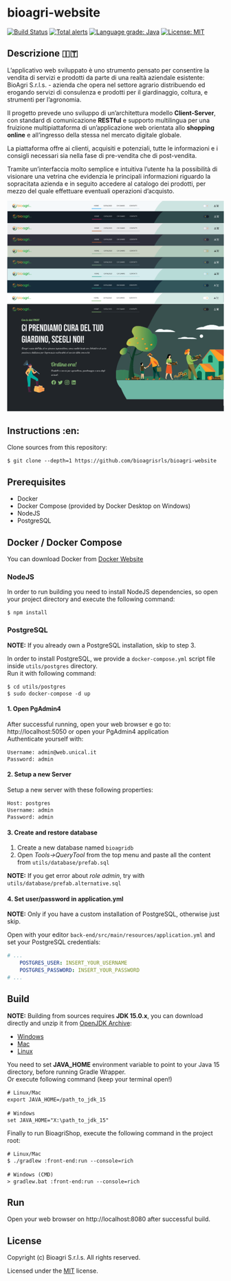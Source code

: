 # bioagri-website

[![Build Status](https://travis-ci.com/nefele-org/nefele-desktop.svg?branch=master)](https://travis-ci.com/nefele-org/nefele-desktop)
[![Total alerts](https://img.shields.io/lgtm/alerts/g/nefele-org/nefele-desktop.svg?logo=lgtm&logoWidth=18)](https://lgtm.com/projects/g/nefele-org/nefele-desktop/alerts/)
[![Language grade: Java](https://img.shields.io/lgtm/grade/java/g/nefele-org/nefele-desktop.svg?logo=lgtm&logoWidth=18)](https://lgtm.com/projects/g/nefele-org/nefele-desktop/context:java)
[![License: MIT](https://img.shields.io/badge/License-MIT-blue.svg)](/LICENSE)

## Descrizione :it:
L’applicativo web sviluppato è uno strumento pensato per consentire la vendita
di servizi e prodotti da parte di una realtà aziendale esistente: BioAgri S.r.l.s. -
azienda che opera nel settore agrario distribuendo ed erogando servizi di
consulenza e prodotti per il giardinaggio, coltura, e strumenti per l’agronomia.  

Il progetto prevede uno sviluppo di un’architettura modello **Client-Server**, con
standard di comunicazione **RESTful** e supporto multilingua per una fruizione
multipiattaforma di un’applicazione web orientata allo **shopping online** e
all’ingresso della stessa nel mercato digitale globale.  

La piattaforma offre ai clienti, acquisiti e potenziali, tutte le informazioni e i
consigli necessari sia nella fase di pre-vendita che di post-vendita.  

Tramite un’interfaccia molto semplice e intuitiva l’utente ha la possibilità di
visionare una vetrina che evidenzia le principali informazioni riguardo la
sopracitata azienda e in seguito accedere al catalogo dei prodotti, per mezzo
del quale effettuare eventuali operazioni d’acquisto.

![Screenshots](docs/wcomp/images/5-themes.png)


## Instructions :en:
Clone sources from this repository:
```shell
$ git clone --depth=1 https://github.com/bioagrisrls/bioagri-website
```
## Prerequisites

- Docker
- Docker Compose (provided by Docker Desktop on Windows)
- NodeJS
- PostgreSQL

## Docker / Docker Compose
You can download Docker from [Docker Website](https://www.docker.com/get-started)

### NodeJS
In order to run building you need to install NodeJS dependencies, so open your project directory and execute the following command:
```shell
$ npm install
```

### PostgreSQL
 **NOTE:** If you already own a PostgreSQL installation, skip to step 3.

In order to install PostgreSQL, we provide a ```docker-compose.yml``` script file inside ```utils/postgres``` directory.  
Run it with following command:
```shell script
$ cd utils/postgres
$ sudo docker-compose -d up
```

#### 1. Open PgAdmin4
After successful running, open your web browser e go to: http://localhost:5050 or open your PgAdmin4 application  
Authenticate yourself with:
```shell
Username: admin@web.unical.it
Password: admin
```

#### 2. Setup a new Server
Setup a new server with these following properties:
```shell
Host: postgres
Username: admin
Password: admin
```

#### 3. Create and restore database
1. Create a new database named ```bioagridb```
2. Open *Tools->QueryTool* from the top menu and paste all the content from ```utils/database/prefab.sql```

**NOTE:** If you get error about *role admin*, try with ```utils/database/prefab.alternative.sql```

#### 4. Set user/password in application.yml
**NOTE:** Only if you have a custom installation of PostgreSQL, otherwise just skip.

Open with your editor ```back-end/src/main/resources/application.yml``` and set your PostgreSQL credentials:
```yaml
# ...
    POSTGRES_USER: INSERT_YOUR_USERNAME
    POSTGRES_PASSWORD: INSERT_YOUR_PASSWORD
# ...
```

## Build

**NOTE:** Building from sources requires **JDK 15.0.x**, you can download directly and unzip it from [OpenJDK Archive](https://jdk.java.net/archive/):
* [Windows](https://download.java.net/java/GA/jdk15.0.1/51f4f36ad4ef43e39d0dfdbaf6549e32/9/GPL/openjdk-15.0.1_windows-x64_bin.zip)
* [Mac](https://download.java.net/java/GA/jdk15.0.1/51f4f36ad4ef43e39d0dfdbaf6549e32/9/GPL/openjdk-15.0.1_osx-x64_bin.tar.gz)
* [Linux](https://download.java.net/java/GA/jdk15.0.1/51f4f36ad4ef43e39d0dfdbaf6549e32/9/GPL/openjdk-15.0.1_linux-x64_bin.tar.gzhttps://download.java.net/java/GA/jdk15/779bf45e88a44cbd9ea6621d33e33db1/36/GPL/openjdk-15_linux-x64_bin.tar.gz)

You need to set **JAVA_HOME** environment variable to point to your Java 15 directory, before running Gradle Wrapper.  
Or execute following command (keep your terminal open!)

```shell
# Linux/Mac
export JAVA_HOME=/path_to_jdk_15

# Windows
set JAVA_HOME="X:\path_to_jdk_15"
```

Finally to run BioagriShop, execute the following command in the project root:
```shell
# Linux/Mac
$ ./gradlew :front-end:run --console=rich

# Windows (CMD)
> gradlew.bat :front-end:run --console=rich
```

## Run
Open your web browser on http://localhost:8080 after successful build.

## License

Copyright (c) Bioagri S.r.l.s. All rights reserved.

Licensed under the [MIT](/LICENSE) license.

